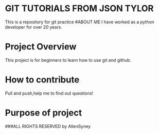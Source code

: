 # GIT TUTORIALS FROM JSON TYLOR

This is a repository for git practice
#ABOUT ME
I have worked as a python developer for over 20 years.

# Project Overview

This project is for beginners to learn how to use git and github.

# How to contribute

Pull and push,help me to find out questions!

# Purpose of project

###ALL RIGHTS RESERVED by AllenSyney
